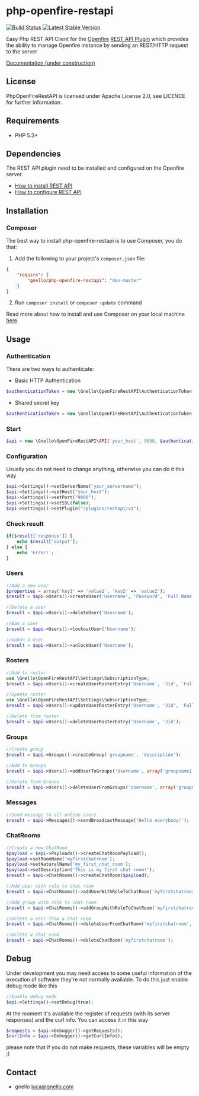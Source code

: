 # php-openfire-restapi

[![Build Status][8]][7] [![Latest Stable Version][10]][11]  

Easy Php REST API Client for the [Openfire][1] [REST API Plugin][2] which provides the ability to manage Openfire instance by sending an REST/HTTP request to the server 

[Documentation (under construction)][5]

## License
PhpOpenFireRestAPI is licensed under Apache License 2.0, see LICENCE for further information.

## Requirements
- PHP 5.3+
 
## Dependencies
The REST API plugin need to be installed and configured on the Openfire server.

* [How to install REST API][3]
* [How to configure REST API][4]

## Installation
### Composer
The best way to install php-openfire-restapi is to use Composer, you do that:

1) Add the following to your project's ```composer.json``` file:
```json
{
    "require": {
        "gnello/php-openfire-restapi": "dev-master"
    }
}
```

2) Run ```composer install``` or ```composer update``` command

Read more about how to install and use Composer on your local machine [here][9].

## Usage
### Authentication
There are two ways to authenticate:

- Basic HTTP Authentication
```php
$authenticationToken = new \Gnello\OpenFireRestAPI\AuthenticationToken('your_user', 'your_password');
```
- Shared secret key
```php
$authenticationToken = new \Gnello\OpenFireRestAPI\AuthenticationToken('your_secret_key');
```
### Start
```php
$api = new \Gnello\OpenFireRestAPI\API('your_host', 9090, $authenticationToken);
```
### Configuration
Usually you do not need to change anything, otherwise you can do it this way
```php
$api->Settings()->setServerName("your_servername");
$api->Settings()->setHost("your_host");
$api->Settings()->setPort("9090");
$api->Settings()->setSSL(false);
$api->Settings()->setPlugin("/plugins/restapi/v1");
```
### Check result
```php
if($result['response']) {
    echo $result['output'];
} else {
    echo 'Error!';
}
```
### Users
```php
//Add a new user
$properties = array('key1' => 'value1', 'key2' => 'value2');
$result = $api->Users()->createUser('Username', 'Password', 'Full Name', 'email@domain.com', $properties);

//Delete a user
$result = $api->Users()->deleteUser('Username');

//Ban a user
$result = $api->Users()->lockoutUser('Username');

//Unban a user
$result = $api->Users()->unlockUser('Username');
```
### Rosters
```php
//Add to roster
use \Gnello\OpenFireRestAPI\Settings\SubscriptionType;
$result = $api->Users()->createUserRosterEntry('Username', 'Jid', 'Full Name', SubscriptionType::BOTH, array('group1','group2'));

//Update roster
use \Gnello\OpenFireRestAPI\Settings\SubscriptionType;
$result = $api->Users()->updateUserRosterEntry('Username', 'Jid', 'Full Name', SubscriptionType::BOTH, array('group1'));

//Delete from roster
$result = $api->Users()->deleteUserRosterEntry('Username', 'Jid');
```
### Groups
```php
//Create group
$result = $api->Groups()->createGroup('groupname', 'description');

//Add to Groups
$result = $api->Users()->addUserToGroups('Username', array('groupname1', 'groupname2', 'groupname3'));

//Delete from Groups
$result = $api->Users()->deleteUserFromGroups('Username', array('groupname1','groupname2'));
```
### Messages
```php
//Send message to all online users
$result = $api->Messages()->sendBroadcastMessage('Hello everybody!');
```
### ChatRooms
```php
//Create a new ChatRoom
$payload = $api->Payloads()->createChatRoomPayload();
$payload->setRoomName('myfirstchatroom');
$payload->setNaturalName('my_first_chat_room');
$payload->setDescription('This is my first chat room!');
$result = $api->ChatRooms()->createChatRoom($payload);

//Add user with role to chat room
$result = $api->ChatRooms()->addUserWithRoleToChatRoom('myfirstchatroom','members','username');

//Add group with role to chat room
$result = $api->ChatRooms()->addGroupWithRoleToChatRoom('myfirstchatroom','outcasts','groupname');

//Delete a user from a chat room
$result = $api->ChatRooms()->deleteUserFromChatRoom('myfirstchatroom','members','username');

//Delete a chat room
$result = $api->ChatRooms()->deleteChatRoom('myfirstchatroom');
```
## Debug
Under development you may need access to some useful information of the execution of software they're not normally available. 
To do this just enable debug mode like this
```php
//Enable debug mode
$api->Settings()->setDebug(true);
```
At the moment it's available the register of requests (with its server responses) and the curl info. You can access it in this way
```php
$requests = $api->Debugger()->getRequests();
$curlInfo = $api->Debugger()->getCurlInfo();
```
please note that if you do not make requests, these variables will be empty ;)
## Contact
- gnello luca@gnello.com

[1]: http://www.igniterealtime.org/projects/openfire
[2]: https://www.igniterealtime.org/projects/openfire/plugins/restapi/readme.html
[3]: https://www.igniterealtime.org/projects/openfire/plugins/restapi/readme.html#installation
[4]: https://www.igniterealtime.org/projects/openfire/plugins/restapi/readme.html#authentication
[5]: https://github.com/gnello/php-openfire-restapi/wiki
[7]: https://scrutinizer-ci.com/g/gnello/php-openfire-restapi/build-status/master
[8]: https://scrutinizer-ci.com/g/gnello/php-openfire-restapi/badges/build.png?b=master
[9]: https://getcomposer.org/doc/00-intro.md#installation-linux-unix-osx
[10]: https://poser.pugx.org/gnello/php-openfire-restapi/v/stable
[11]: https://packagist.org/packages/gnello/php-openfire-restapi
